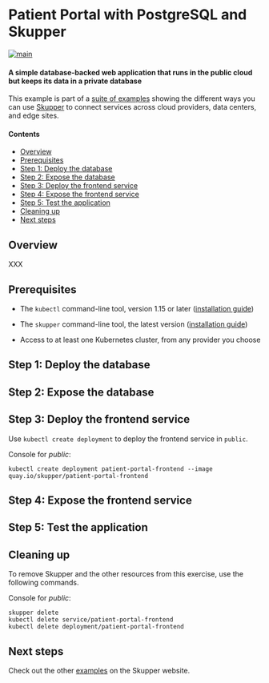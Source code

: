 # Patient Portal with PostgreSQL and Skupper

[![main](https://github.com/skupperproject/skupper-example-patient-portal/actions/workflows/main.yaml/badge.svg)](https://github.com/skupperproject/skupper-example-patient-portal/actions/workflows/main.yaml)

#### A simple database-backed web application that runs in the public cloud but keeps its data in a private database

This example is part of a [suite of examples][examples] showing the
different ways you can use [Skupper][website] to connect services
across cloud providers, data centers, and edge sites.

[website]: https://skupper.io/
[examples]: https://skupper.io/examples/index.html

#### Contents

* [Overview](#overview)
* [Prerequisites](#prerequisites)
* [Step 1: Deploy the database](#step-1-deploy-the-database)
* [Step 2: Expose the database](#step-2-expose-the-database)
* [Step 3: Deploy the frontend service](#step-3-deploy-the-frontend-service)
* [Step 4: Expose the frontend service](#step-4-expose-the-frontend-service)
* [Step 5: Test the application](#step-5-test-the-application)
* [Cleaning up](#cleaning-up)
* [Next steps](#next-steps)

## Overview

XXX

## Prerequisites

* The `kubectl` command-line tool, version 1.15 or later
  ([installation guide][install-kubectl])

* The `skupper` command-line tool, the latest version ([installation
  guide][install-skupper])

* Access to at least one Kubernetes cluster, from any provider you
  choose

[install-kubectl]: https://kubernetes.io/docs/tasks/tools/install-kubectl/
[install-skupper]: https://skupper.io/install/index.html

## Step 1: Deploy the database



## Step 2: Expose the database



## Step 3: Deploy the frontend service

Use `kubectl create deployment` to deploy the frontend service
in `public`.

Console for _public_:

~~~ shell
kubectl create deployment patient-portal-frontend --image quay.io/skupper/patient-portal-frontend
~~~

## Step 4: Expose the frontend service



## Step 5: Test the application



## Cleaning up

To remove Skupper and the other resources from this exercise, use the
following commands.

Console for _public_:

~~~ shell
skupper delete
kubectl delete service/patient-portal-frontend
kubectl delete deployment/patient-portal-frontend
~~~

## Next steps

Check out the other [examples][examples] on the Skupper website.

